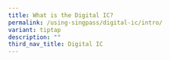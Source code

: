 ```yaml
---
title: What is the Digital IC?
permalink: /using-singpass/digital-ic/intro/
variant: tiptap
description: ""
third_nav_title: Digital IC
---
```


